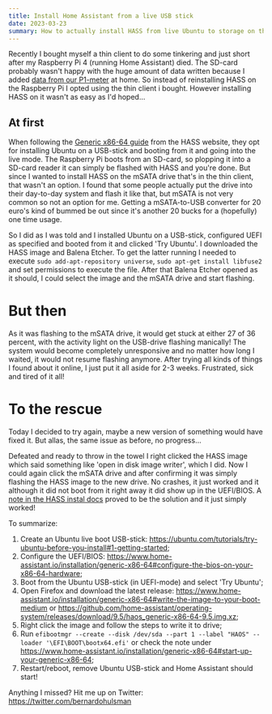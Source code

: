 ```yaml
---
title: Install Home Assistant from a live USB stick
date: 2023-03-23
summary: How to actually install HASS from live Ubuntu to storage on the device itself, since the way the docs provide might not work.
---
```


Recently I bought myself a thin client to do some tinkering and just short after my Raspberry Pi 4 (running Home Assistant) died. The SD-card probably wasn't happy with the huge amount of data written because I added [data from our P1-meter](https://www.zuidwijk.com/product/slimmelezer-plus/) at home. So instead of reinstalling HASS on the Raspberry Pi I opted using the thin client i bought. However installing HASS on it wasn't as easy as I'd hoped...

## At first

When following the [Generic x86-64 guide](https://www.home-assistant.io/installation/generic-x86-64) from the HASS website, they opt for installing Ubuntu on a USB-stick and booting from it and going into the live mode. The Raspberry Pi boots from an SD-card, so plopping it into a SD-card reader it can simply be flashed with HASS and you're done. But since I wanted to install HASS on the mSATA drive that's in the thin client, that wasn't an option. I found that some people actually put the drive into their day-to-day system and flash it like that, but mSATA is not very common so not an option for me. Getting a mSATA-to-USB converter for 20 euro's kind of bummed be out since it's another 20 bucks for a (hopefully) one time usage.

So I did as I was told and I installed Ubuntu on a USB-stick, configured UEFI as specified and booted from it and clicked 'Try Ubuntu'. I downloaded the HASS image and Balena Etcher. To get the latter running I needed to execute `sudo add-apt-repository universe`, `sudo apt-get install libfuse2` and set permissions to execute the file. After that Balena Etcher opened as it should, I could select the image and the mSATA drive and start flashing. 

# But then

As it was flashing to the mSATA drive, it would get stuck at either 27 of 36 percent, with the activity light on the USB-drive flashing manically! The system would become completely unresponsive and no matter how long I waited, it would not resume flashing anymore. After trying all kinds of things I found about it online, I just put it all aside for 2-3 weeks. Frustrated, sick and tired of it all!

# To the rescue

Today I decided to try again, maybe a new version of something would have fixed it. But allas, the same issue as before, no progress...

Defeated and ready to throw in the towel I right clicked the HASS image which said something like 'open in disk image writer', which I did. Now I could again click the mSATA drive and after confirming it was simply flashing the HASS image to the new drive. No crashes, it just worked and it although it did not boot from it right away it did show up in the UEFI/BIOS. A [note in the HASS instal docs](https://www.home-assistant.io/installation/generic-x86-64#start-up-your-generic-x86-64) proved to be the solution and it just simply worked!

To summarize:

1. Create an Ubuntu live boot USB-stick: https://ubuntu.com/tutorials/try-ubuntu-before-you-install#1-getting-started;
2. Configure the UEFI/BIOS: https://www.home-assistant.io/installation/generic-x86-64#configure-the-bios-on-your-x86-64-hardware;
3. Boot from the Ubuntu USB-stick (in UEFI-mode) and select 'Try Ubuntu';
4. Open Firefox and download the latest release: https://www.home-assistant.io/installation/generic-x86-64#write-the-image-to-your-boot-medium or https://github.com/home-assistant/operating-system/releases/download/9.5/haos_generic-x86-64-9.5.img.xz;
5. Right click the image and follow the steps to write it to drive;
6. Run `efibootmgr --create --disk /dev/sda --part 1 --label "HAOS" --loader '\EFI\BOOT\bootx64.efi'` or check the note under https://www.home-assistant.io/installation/generic-x86-64#start-up-your-generic-x86-64;
7. Restart/reboot, remove Ubuntu USB-stick and Home Assistant should start! 

Anything I missed? Hit me up on Twitter: https://twitter.com/bernardohulsman
